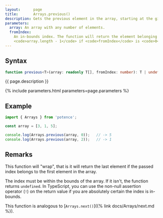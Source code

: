 ```yaml
---
layout:      page
title:       Arrays.previous()
description: Gets the previous element in the array, starting at the given index.
parameters:
  array: An array with any number of elements.
  fromIndex:
    An in-bounds index. The function will return the element belonging to <code>fromIndex - 1</code>, or
    <code>array.length - 1</code> if <code>fromIndex</code> is <code>0</code>.
---
```

## Syntax

```ts
function previous<T>(array: readonly T[], fromIndex: number): T | undefined
```

<p class="description">{{ page.description }}</p>
{% include parameters.html parameters=page.parameters %}

## Example

```ts
import { Arrays } from 'potence';

const array = [3, 1, 5];

console.log(Arrays.previous(array, 0));   // -> 5
console.log(Arrays.previous(array, 2));   // -> 1
```

## Remarks

This function will "wrap", that is it will return the last element if the passed index
belongs to the first element in the array.

The index must be within the bounds of the array. If it isn't, the function returns `undefined`.
In TypeScript, you can use the non-null assertion operator (`!`) on the return value if you are absolutely
certain the index is in-bounds.

This function is analogous to [`Arrays.next()`]({% link docs/Arrays/next.md %}).
